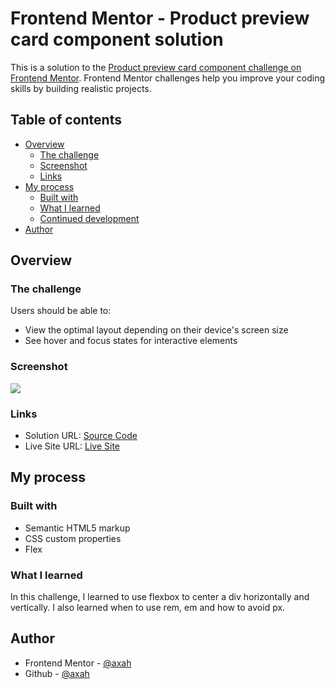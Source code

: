 # Frontend Mentor - Product preview card component solution

This is a solution to the [Product preview card component challenge on Frontend Mentor](https://www.frontendmentor.io/challenges/product-preview-card-component-GO7UmttRfa). Frontend Mentor challenges help you improve your coding skills by building realistic projects. 

## Table of contents

- [Overview](#overview)
  - [The challenge](#the-challenge)
  - [Screenshot](#screenshot)
  - [Links](#links)
- [My process](#my-process)
  - [Built with](#built-with)
  - [What I learned](#what-i-learned)
  - [Continued development](#continued-development)
- [Author](#author)

## Overview

### The challenge

Users should be able to:

- View the optimal layout depending on their device's screen size
- See hover and focus states for interactive elements

### Screenshot

![](./screenshots/screenshot.png)

### Links

- Solution URL: [Source Code](https://github.com/axah37/frontend-mentor-blog-preview-card)
- Live Site URL: [Live Site](https://axah37.github.io/frontend-mentor-blog-preview-card/)

## My process

### Built with

- Semantic HTML5 markup
- CSS custom properties
- Flex

### What I learned

In this challenge, I learned to use flexbox to center a div horizontally and vertically. I also learned when to use rem, em and how to avoid px.

## Author

- Frontend Mentor - [@axah](https://www.frontendmentor.io/profile/axah37)
- Github - [@axah](https://www.github.com/axah37)
